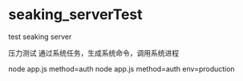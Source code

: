 seaking_serverTest
==================

test seaking server

压力测试
通过系统任务，生成系统命令，调用系统进程

node app.js method=auth
node app.js method=auth env=production